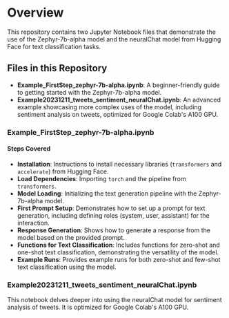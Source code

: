 # Overview
This repository contains two Jupyter Notebook files that demonstrate the use of the Zephyr-7b-alpha model and the neuralChat model from Hugging Face for text classification tasks.

## Files in this Repository

- **Example_FirstStep_zephyr-7b-alpha.ipynb**: A beginner-friendly guide to getting started with the Zephyr-7b-alpha model.
- **Example20231211_tweets_sentiment_neuralChat.ipynb**: An advanced example showcasing more complex uses of the model, including sentiment analysis on tweets, optimized for Google Colab's A100 GPU.

### Example_FirstStep_zephyr-7b-alpha.ipynb

#### Steps Covered

- **Installation**: Instructions to install necessary libraries (`transformers` and `accelerate`) from Hugging Face.
- **Load Dependencies**: Importing `torch` and the pipeline from `transformers`.
- **Model Loading**: Initializing the text generation pipeline with the Zephyr-7b-alpha model.
- **First Prompt Setup**: Demonstrates how to set up a prompt for text generation, including defining roles (system, user, assistant) for the interaction.
- **Response Generation**: Shows how to generate a response from the model based on the provided prompt.
- **Functions for Text Classification**: Includes functions for zero-shot and one-shot text classification, demonstrating the versatility of the model.
- **Example Runs**: Provides example runs for both zero-shot and few-shot text classification using the model.

### Example20231211_tweets_sentiment_neuralChat.ipynb

This notebook delves deeper into using the neuralChat model for sentiment analysis of tweets. It is optimized for Google Colab's A100 GPU.


